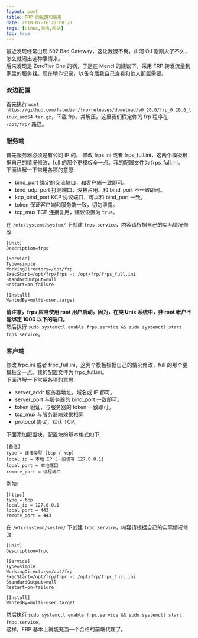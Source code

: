 ```yaml
---
layout: post
title: FRP 的配置和使用
date: 2018-07-16 22:00:27
tags: [Linux,网络,网站]
toc: true
---
```


最近发现经常出现 502 Bad Gateway，这让我很不爽，山河 OJ 刚刚火了不久，怎么就闹出这种事情来。  
后来发现是 ZeroTier One 的锅，于是在 Menci 的建议下，采用 FRP 转发流量到家里的服务器。现在稍作记录，以备今后我自己查看和他人配置需要。

### 双边配置
首先执行 `wget https://github.com/fatedier/frp/releases/download/v0.20.0/frp_0.20.0_linux_amd64.tar.gz`，下载 frp。并解压。这里我们假定你的 frp 程序在 `/opt/frp/` 路径。

### 服务端
首先服务器必须是有公网 IP 的。
修改 frps.ini 或者 frps_full.ini，这两个模板根据自己的情况修改，full 的那个更模板全一点。我的配置文件为 frps_full.ini。  
下面详解一下常用各项的意思:
- bind_port 绑定的交流端口，和客户端一致即可。
- bind_udp_port 打洞端口，没被占用、和 bind_port 不一致即可。
- kcp_bind_port KCP 协议端口，可以和 bind_port 一致。
- token 保证客户端和服务端一致，切勿泄露。
- tcp_mux TCP 连接复用，建议设置为 `true`。

在 `/etc/systemd/system/` 下创建 `frps.service`，内容请根据自己的实际情况修改:
```
[Unit]
Description=frps

[Service]
Type=simple
WorkingDirectory=/opt/frp
ExecStart=/opt/frp/frps -c /opt/frp/frps_full.ini
StandardOutput=null
Restart=on-failure

[Install]
WantedBy=multi-user.target
```
**请注意，frps 应当使用 root 用户启动。因为，在类 Unix 系统中，非 root 帐户不能绑定 1000 以下的端口。**  
然后执行 `sudo systemctl enable frps.service && sudo systemctl start frps.service`。

### 客户端
修改 frpc.ini 或者 frpc_full.ini，这两个模板根据自己的情况修改，full 的那个更模板全一点。我的配置文件为 frpc_full.ini。  
下面详解一下常用各项的意思:
- server_addr 服务器地址，域名或 IP 都可。
- server_port 与服务器的 bind_port 一致即可。
- token 验证，与服务器的 token 一致即可。
- tcp_mux 与服务器端效果相同
- protocol 协议，默认 TCP。

下面添加配置块，配置块的基本格式如下:
```
[备注]
type = 连接类型 (tcp / kcp)
local_ip = 本地 IP (一般填写 127.0.0.1)
local_port = 本地端口
remote_port = 远程端口
```
例如:
```
[https]
type = tcp
local_ip = 127.0.0.1
local_port = 443
remote_port = 443
```
在 `/etc/systemd/system/` 下创建 `frpc.service`，内容请根据自己的实际情况修改:
```
[Unit]
Description=frpc

[Service]
Type=simple
WorkingDirectory=/opt/frp
ExecStart=/opt/frp/frpc -c /opt/frp/frpc_full.ini
StandardOutput=null
Restart=on-failure

[Install]
WantedBy=multi-user.target
```
然后执行 `sudo systemctl enable frpc.service && sudo systemctl start frpc.service`。  
这样，FRP 基本上就能充当一个合格的前端代理了。
